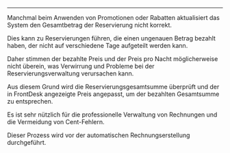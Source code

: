 ---
Manchmal beim Anwenden von Promotionen oder Rabatten aktualisiert das System den Gesamtbetrag der Reservierung nicht korrekt.

Dies kann zu Reservierungen führen, die einen ungenauen Betrag bezahlt haben, der nicht auf verschiedene Tage aufgeteilt werden kann.

Daher stimmen der bezahlte Preis und der Preis pro Nacht möglicherweise nicht überein, was Verwirrung und Probleme bei der Reservierungsverwaltung verursachen kann.

Aus diesem Grund wird die Reservierungsgesamtsumme überprüft und der in FrontDesk angezeigte Preis angepasst, um der bezahlten Gesamtsumme zu entsprechen.

Es ist sehr nützlich für die professionelle Verwaltung von Rechnungen und die Vermeidung von Cent-Fehlern.

Dieser Prozess wird vor der automatischen Rechnungserstellung durchgeführt.
